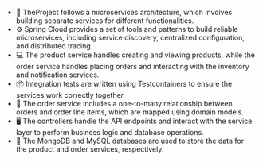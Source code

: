 - 🏢 TheProject follows a microservices architecture, which involves building separate services for different functionalities.
- ⚙️ Spring Cloud provides a set of tools and patterns to build reliable microservices, including service discovery, centralized configuration, and distributed tracing.
- 💻 The product service handles creating and viewing products, while the order service handles placing orders and interacting with the inventory and notification services.
- 📦 Integration tests are written using Testcontainers to ensure the services work correctly together.
- 🛒 The order service includes a one-to-many relationship between orders and order line items, which are mapped using domain models.
- 🖥️ The controllers handle the API endpoints and interact with the service layer to perform business logic and database operations.
- 📝 The MongoDB and MySQL databases are used to store the data for the product and order services, respectively.
